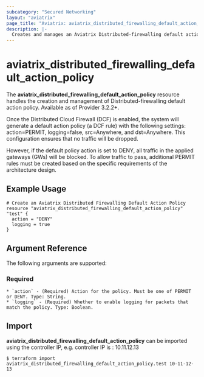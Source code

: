 ```yaml
---
subcategory: "Secured Networking"
layout: "aviatrix"
page_title: "Aviatrix: aviatrix_distributed_firewalling_default_action_policy"
description: |-
  Creates and manages an Aviatrix Distributed-firewalling default action policy
---
```


# aviatrix_distributed_firewalling_default_action_policy

The **aviatrix_distributed_firewalling_default_action_policy** resource handles the creation and management of Distributed-firewalling default action policy. Available as of Provider 3.2.2+.

Once the Distributed Cloud Firewall (DCF) is enabled, the system will generate a default action policy (a DCF rule) with the following settings: action=PERMIT, logging=false, src=Anywhere, and dst=Anywhere. This configuration ensures that no traffic will be dropped.

However, if the default policy action is set to DENY, all traffic in the applied gateways (GWs) will be blocked. To allow traffic to pass, additional PERMIT rules must be created based on the specific requirements of the architecture design.

## Example Usage

```hcl
# Create an Aviatrix Distributed Firewalling Default Action Policy
resource "aviatrix_distributed_firewalling_default_action_policy" "test" {
  action = "DENY"
  logging = true
}
```

## Argument Reference

The following arguments are supported:

### Required
    * `action` - (Required) Action for the policy. Must be one of PERMIT or DENY. Type: String.
    * `logging` - (Required) Whether to enable logging for packets that match the policy. Type: Boolean.

## Import

**aviatrix_distributed_firewalling_default_action_policy** can be imported using the controller IP, e.g. controller IP is : 10.11.12.13

```
$ terraform import aviatrix_distributed_firewalling_default_action_policy.test 10-11-12-13
```
